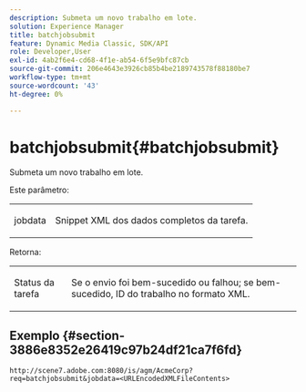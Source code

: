 ```yaml
---
description: Submeta um novo trabalho em lote.
solution: Experience Manager
title: batchjobsubmit
feature: Dynamic Media Classic, SDK/API
role: Developer,User
exl-id: 4ab2f6e4-cd68-4f1e-ab54-6f5e9bfc87cb
source-git-commit: 206e4643e3926cb85b4be2189743578f88180be7
workflow-type: tm+mt
source-wordcount: '43'
ht-degree: 0%

---
```


# batchjobsubmit{#batchjobsubmit}

Submeta um novo trabalho em lote.

Este parâmetro:

<table id="simpletable_11A94D630A21426F9A1CEF5EB3B9E789"> 
 <tr class="strow"> 
  <td class="stentry"> <p> <span class="codeph"> jobdata  </span> </p> </td> 
  <td class="stentry"> <p>Snippet XML dos dados completos da tarefa. </p> </td> 
 </tr> 
</table>

Retorna:

<table id="simpletable_7C82E4A8520440F5A5ABBC1BCB286AB2"> 
 <tr class="strow"> 
  <td class="stentry"> <p>Status da tarefa </p> </td> 
  <td class="stentry"> <p>Se o envio foi bem-sucedido ou falhou; se bem-sucedido, ID do trabalho no formato XML. </p> </td> 
 </tr> 
</table>

## Exemplo {#section-3886e8352e26419c97b24df21ca7f6fd}

`http://scene7.adobe.com:8080/is/agm/AcmeCorp?req=batchjobsubmit&jobdata=<URLEncodedXMLFileContents>`
